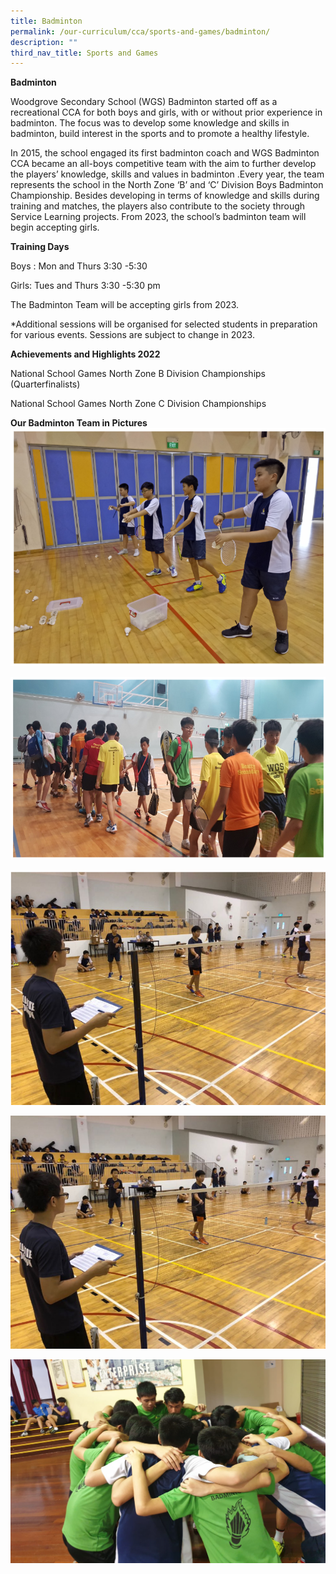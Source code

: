 ```yaml
---
title: Badminton
permalink: /our-curriculum/cca/sports-and-games/badminton/
description: ""
third_nav_title: Sports and Games
---
```

**Badminton**

Woodgrove Secondary School (WGS) Badminton started off as a recreational CCA for both boys and girls, with or without prior experience in badminton. The focus was to develop some knowledge and skills in badminton, build interest in the sports and to promote a healthy lifestyle.

In 2015, the school engaged its first badminton coach and WGS Badminton CCA became an all-boys competitive team with the aim to further develop the players’ knowledge, skills and values in badminton .Every year, the team represents the school in the North Zone ‘B’ and ‘C’ Division Boys Badminton Championship. Besides developing in terms of knowledge and skills during training and matches, the players also contribute to the society through Service Learning projects. From 2023, the school’s badminton team will begin accepting girls. 

**Training Days**

Boys : Mon and Thurs 3:30 -5:30

Girls: Tues and Thurs 3:30 -5:30 pm 

The Badminton Team will be accepting girls from 2023.

*Additional sessions will be organised for selected students in preparation for various events. Sessions are subject to change in 2023.

**Achievements and Highlights 2022**

National School Games North Zone B Division Championships (Quarterfinalists)

National School Games North Zone C Division Championships

**Our Badminton Team in Pictures**
![](/images/CCAs/Badminton%201.png)

![](/images/CCAs/Badminton%202.png)

![](/images/CCAs/Badminton%203.png)

![](/images/CCAs/Badminton%205.png)

![](/images/CCAs/Badminton%206.png)